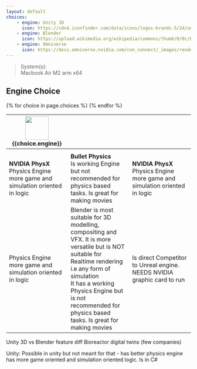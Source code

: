 ```yaml
---
layout: default
choices:
    - engine: Unity 3D
      icon: https://cdn4.iconfinder.com/data/icons/logos-brands-5/24/unity-512.png
    - engine: Blender
      icon: https://upload.wikimedia.org/wikipedia/commons/thumb/0/0c/Blender_logo_no_text.svg/293px-Blender_logo_no_text.svg.png
    - engine: Omniverse
      icon: https://docs.omniverse.nvidia.com/con_connect/_images/renderer.png
---
```


<style>
    img{
        --sz: 64px;
        height: var(--sz);
        width: var(--sz);
        object-fit: contain;
    }
    th{
        text-align: center;
        width: 33.33%;
    }
</style>

> System(s): \
> Macbook Air M2 arm x64

## Engine Choice

<table>
  <tr>
    {% for choice in page.choices %}
    <th>
        <img src="{{choice.icon}}"/> <br/>
        {{choice.engine}}
    </th>
    {% endfor %}
  </tr>
  <tr>
  <th></th>
  <th></th>
  <th></th>
  </tr>
  <tr>
    <td>
    <!-- Unity -->
    <b>NVIDIA PhysX</b> <br/>
    Physics Engine more game and simulation oriented in logic
    </td>
    <td>
    <!-- Blender -->
    <b>Bullet Physics</b> <br/>
    Is working Engine but not recommended for physics based tasks. Is great for making movies
    </td>
    <td>
    <!-- Omni -->
    <b>NVIDIA PhysX</b> <br/>
    Physics Engine more game and simulation oriented in logic
    </td>
  </tr>
  <tr>
    <td>
    <!-- Unity -->
    Physics Engine more game and simulation oriented in logic
    </td>
    <td>
    <!-- Blender -->
    Blender is most suitable for 3D modelling, compositing and VFX. It is more versatile but is NOT suitable for Realtime rendering i.e any form of simulation
    <br/>
    It has a working Physics Engine but is not recommended for physics based tasks. Is great for making movies
    </td>
    <td>
    <!-- Omni -->
    Is direct Competitor to Unreal engine. NEEDS NVIDIA graphic card to run
    </td>
  </tr>
</table>



Unity 3D vs Blender feature diff
Bioreactor digital twins (few companies)

Unity: Possible in unity but not meant for that - has better physics engine has more game oriented and simulation oriented logic. Is in C#